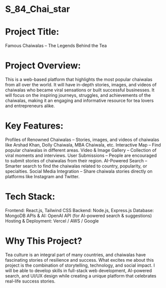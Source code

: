 # S_84_Chai_star

# Project Title:
Famous Chaiwalas – The Legends Behind the Tea


# Project Overview:
This is a web-based platform that highlights the most popular chaiwalas from all over the world. It will have in-depth stories, images, and videos of chaiwalas who became viral sensations or built successful businesses. It will focus on the inspiring journeys, struggles, and achievements of the chaiwalas, making it an engaging and informative resource for tea lovers and entrepreneurs alike.

# Key Features:
Profiles of Renowned Chaiwalas – Stories, images, and videos of chaiwalas like Arshad Khan, Dolly Chaiwala, MBA Chaiwala, etc.
Interactive Map – Find popular chaiwalas in different areas.
Video & Image Gallery – Collection of viral moments and interviews.
User Submissions – People are encouraged to submit stories of chaiwalas from their region.
AI-Powered Search – Smarter search to find the chaiwalas related to country, popularity, or specialties.
Social Media Integration – Share chaiwala stories directly on platforms like Instagram and Twitter.

# Tech Stack:
Frontend: React.js, Tailwind CSS
Backend: Node.js, Express.js
Database: MongoDB
APIs & AI: OpenAI API (for AI-powered search & suggestions)
Hosting & Deployment: Vercel / AWS / Google

# Why This Project?
Tea culture is an integral part of many countries, and chaiwalas have fascinating stories of resilience and success. What excites me about this project is the combination of storytelling, technology, and social impact. I will be able to develop skills in full-stack web development, AI-powered search, and UI/UX design while creating a unique platform that celebrates real-life success stories.